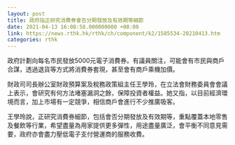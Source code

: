 ```yaml
---
layout: post
title: 政府指正研究消費券會否分期發放及有效期等細節
date: 2021-04-13 16:08:58.000000000 +08:00
link: https://news.rthk.hk/rthk/ch/component/k2/1585534-20210413.htm
categories: rthk
---
```


政府計劃向每名市民發放5000元電子消費券。有議員關注，可能會有市民與商戶合謀，透過退貨等方式將消費券套現，甚至會有商戶乘機加價。

財政司司長辦公室財政預算案及稅務政策組主任王學玲，在立法會財務委員會會議上表示，會研究有何方法堵塞漏洞之餘，保障投資者權益。她又指，以目前經濟環境而言，加上市場有一定競爭，相信商戶會進行不少推廣吸客。

王學玲說，正研究消費券細節，包括會否分期發放及有效期等，重點覆蓋本地零售及餐飲等行業，希望盡量為用家提供更多彈性，用途盡量廣泛，會平衡不同意見需要，政府亦會盡力壓低電子支付營運商的服務收費。
